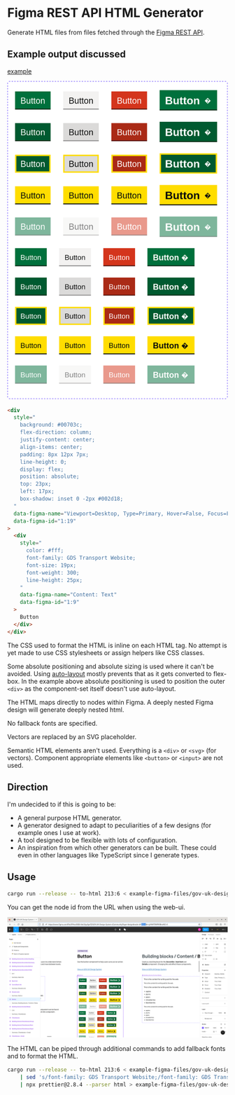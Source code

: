 # Figma REST API HTML Generator

Generate HTML files from files fetched through the
[Figma REST API](https://www.figma.com/developers/api).

## Example output discussed

[example](../../example-figma-files/gov-uk-design-system-components/button.html)

![Screenshot of button.html as rendered by Firefox](../../README-images/buttons-html-rendered.png)

```html
<div
  style="
    background: #00703c;
    flex-direction: column;
    justify-content: center;
    align-items: center;
    padding: 8px 12px 7px;
    line-height: 0;
    display: flex;
    position: absolute;
    top: 23px;
    left: 17px;
    box-shadow: inset 0 -2px #002d18;
  "
  data-figma-name="Viewport=Desktop, Type=Primary, Hover=False, Focus=False, Disabled=False"
  data-figma-id="1:19"
>
  <div
    style="
      color: #fff;
      font-family: GDS Transport Website;
      font-size: 19px;
      font-weight: 300;
      line-height: 25px;
    "
    data-figma-name="Content: Text"
    data-figma-id="1:9"
  >
    Button
  </div>
</div>
```

The CSS used to format the HTML is inline on each HTML tag. No attempt is yet
made to use CSS stylesheets or assign helpers like CSS classes.

Some absolute positioning and absolute sizing is used where it can't be avoided.
Using
[auto-layout](https://help.figma.com/hc/en-us/articles/5731482952599-Using-auto-layout)
mostly prevents that as it gets converted to flex-box. In the example above
absolute positioning is used to position the outer `<div>` as the component-set
itself doesn't use auto-layout.

The HTML maps directly to nodes within Figma. A deeply nested Figma design will
generate deeply nested html.

No fallback fonts are specified.

Vectors are replaced by an SVG placeholder.

Semantic HTML elements aren't used. Everything is a `<div>` or `<svg>` (for
vectors). Component appropriate elements like `<button>` or `<input>` are not
used.

## Direction

I'm undecided to if this is going to be:

- A general purpose HTML generator.
- A generator designed to adapt to peculiarities of a few designs (for example
  ones I use at work).
- A tool designed to be flexible with lots of configuration.
- An inspiration from which other generators can be built. These could even in
  other languages like TypeScript since I generate types.

## Usage

```bash
cargo run --release -- to-html 213:6 < example-figma-files/gov-uk-design-system.json > example-figma-files/gov-uk-design-system-components/button.html
```

You can get the node id from the URL when using the web-ui.

![Screenshot of Gov UK design system in Figma web view with Button component selected and node-id=213-6 highlighted in the address bar](../../README-images/selecting-node-id.png)

The HTML can be piped through additional commands to add fallback fonts and to
format the HTML.

```bash
cargo run --release -- to-html 213:6 < example-figma-files/gov-uk-design-system.json \
	| sed 's/font-family: GDS Transport Website;/font-family: GDS Transport Website,arial,sans-serif;/g' \
	| npx prettier@2.8.4 --parser html > example-figma-files/gov-uk-design-system-components/button.html
```
